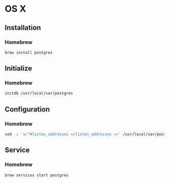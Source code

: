 # OS X

## Installation

### Homebrew

```sh
brew install postgres
```

## Initialize

### Homebrew

```sh
initdb /usr/local/var/postgres
```

## Configuration

### Homebrew

```sh
sed -i 's/^#listen_addresses =/listen_addresses =/' /usr/local/var/postgres/postgresql.conf
```

## Service

### Homebrew

```sh
brew services start postgres
```

